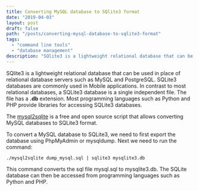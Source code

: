 ```yaml
---
title: Converting MySQL database to SQlite3 format
date: "2019-04-03"
layout: post
draft: false
path: "/posts/converting-mysql-database-to-sqlite3-format"
tags:
  - "command line tools"
  - "database management"
description: "SQlite3 is a lightweight relational database that can be used in place of relational database servers such as MySQL and PostgreSQL. SQLite3 databases are commonly used in Mobile applications. In contrast to most relational databases, a SQLite3 database is a single independent file. The file has a .db extension. Most programming languages such as Python and PHP provide libraries for accessing SQLite3 databases."
---
```


SQlite3 is a lightweight relational database that can be used in place of relational database servers such as MySQL and PostgreSQL. SQLite3 databases are commonly used in Mobile applications. In contrast to most relational databases, a SQLite3 database is a single independent file. The file has a **.db** extension. Most programming languages such as Python and PHP provide libraries for accessing SQLite3 databases.

The [mysql2sqlite](https://github.com/dumblob/mysql2sqlite) is a free and open source script that allows converting MySQL databases to SQLite3 format.

To convert a MySQL database to SQLite3, we need to first export the database using PhpMyAdmin or mysqldump. Next we need to run the command:

```
./mysql2sqlite dump_mysql.sql | sqlite3 mysqlite3.db
```

This command converts the sql file mysql.sql to mysqlite3.db. The SQLite database can then be accessed from programming languages such as Python and PHP.
